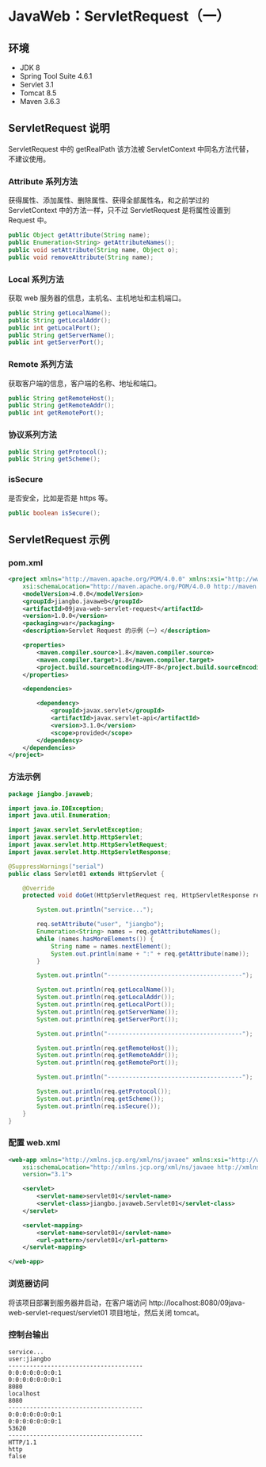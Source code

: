 # JavaWeb：ServletRequest（一）

## 环境

- JDK 8
- Spring Tool Suite 4.6.1
- Servlet 3.1
- Tomcat 8.5
- Maven 3.6.3

## ServletRequest 说明

ServletRequest 中的 getRealPath 该方法被 ServletContext 中同名方法代替，不建议使用。

### Attribute 系列方法

获得属性、添加属性、删除属性、获得全部属性名，和之前学过的 ServletContext 中的方法一样，只不过 ServletRequest 是将属性设置到 Request 中。

```java
public Object getAttribute(String name);
public Enumeration<String> getAttributeNames();
public void setAttribute(String name, Object o);
public void removeAttribute(String name);
```

### Local 系列方法

获取 web 服务器的信息，主机名、主机地址和主机端口。

```java
public String getLocalName();
public String getLocalAddr();
public int getLocalPort();
public String getServerName();
public int getServerPort();
```

### Remote 系列方法

获取客户端的信息，客户端的名称、地址和端口。

```java
public String getRemoteHost();
public String getRemoteAddr();
public int getRemotePort();
```

### 协议系列方法

```java
public String getProtocol();
public String getScheme();
```

### isSecure

是否安全，比如是否是 https 等。

```Java
public boolean isSecure();
```

## ServletRequest 示例

### pom.xml

```xml
<project xmlns="http://maven.apache.org/POM/4.0.0" xmlns:xsi="http://www.w3.org/2001/XMLSchema-instance"
    xsi:schemaLocation="http://maven.apache.org/POM/4.0.0 http://maven.apache.org/xsd/maven-4.0.0.xsd">
    <modelVersion>4.0.0</modelVersion>
    <groupId>jiangbo.javaweb</groupId>
    <artifactId>09java-web-servlet-request</artifactId>
    <version>1.0.0</version>
    <packaging>war</packaging>
    <description>Servlet Request 的示例（一）</description>

    <properties>
        <maven.compiler.source>1.8</maven.compiler.source>
        <maven.compiler.target>1.8</maven.compiler.target>
        <project.build.sourceEncoding>UTF-8</project.build.sourceEncoding>
    </properties>

    <dependencies>

        <dependency>
            <groupId>javax.servlet</groupId>
            <artifactId>javax.servlet-api</artifactId>
            <version>3.1.0</version>
            <scope>provided</scope>
        </dependency>
    </dependencies>
</project>
```

### 方法示例

```java
package jiangbo.javaweb;

import java.io.IOException;
import java.util.Enumeration;

import javax.servlet.ServletException;
import javax.servlet.http.HttpServlet;
import javax.servlet.http.HttpServletRequest;
import javax.servlet.http.HttpServletResponse;

@SuppressWarnings("serial")
public class Servlet01 extends HttpServlet {

    @Override
    protected void doGet(HttpServletRequest req, HttpServletResponse resp) throws ServletException, IOException {

        System.out.println("service...");

        req.setAttribute("user", "jiangbo");
        Enumeration<String> names = req.getAttributeNames();
        while (names.hasMoreElements()) {
            String name = names.nextElement();
            System.out.println(name + ":" + req.getAttribute(name));
        }

        System.out.println("--------------------------------------");

        System.out.println(req.getLocalName());
        System.out.println(req.getLocalAddr());
        System.out.println(req.getLocalPort());
        System.out.println(req.getServerName());
        System.out.println(req.getServerPort());

        System.out.println("--------------------------------------");

        System.out.println(req.getRemoteHost());
        System.out.println(req.getRemoteAddr());
        System.out.println(req.getRemotePort());

        System.out.println("--------------------------------------");

        System.out.println(req.getProtocol());
        System.out.println(req.getScheme());
        System.out.println(req.isSecure());
    }
}
```

### 配置 web.xml

```xml
<web-app xmlns="http://xmlns.jcp.org/xml/ns/javaee" xmlns:xsi="http://www.w3.org/2001/XMLSchema-instance"
    xsi:schemaLocation="http://xmlns.jcp.org/xml/ns/javaee http://xmlns.jcp.org/xml/ns/javaee/web-app_3_1.xsd"
    version="3.1">

    <servlet>
        <servlet-name>servlet01</servlet-name>
        <servlet-class>jiangbo.javaweb.Servlet01</servlet-class>
    </servlet>

    <servlet-mapping>
        <servlet-name>servlet01</servlet-name>
        <url-pattern>/servlet01</url-pattern>
    </servlet-mapping>

</web-app>
```

### 浏览器访问

将该项目部署到服务器并启动，在客户端访问 http://localhost:8080/09java-web-servlet-request/servlet01 项目地址，然后关闭 tomcat。

### 控制台输出

```text
service...
user:jiangbo
--------------------------------------
0:0:0:0:0:0:0:1
0:0:0:0:0:0:0:1
8080
localhost
8080
--------------------------------------
0:0:0:0:0:0:0:1
0:0:0:0:0:0:0:1
53620
--------------------------------------
HTTP/1.1
http
false
```